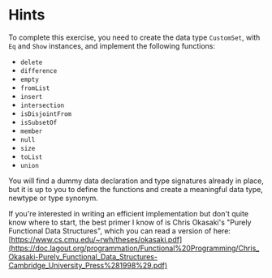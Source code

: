 # Hints

To complete this exercise, you need to create the data type `CustomSet`,
with `Eq` and `Show` instances, and implement the following functions:

- `delete`
- `difference`
- `empty`
- `fromList`
- `insert`
- `intersection`
- `isDisjointFrom`
- `isSubsetOf`
- `member`
- `null`
- `size`
- `toList`
- `union`

You will find a dummy data declaration and type signatures already in place,
but it is up to you to define the functions and create a meaningful data type,
newtype or type synonym.

If you're interested in writing an efficient implementation but don't quite
know where to start, the best primer I know of is Chris Okasaki's
"Purely Functional Data Structures", which you can read a version of here:
[https://www.cs.cmu.edu/~rwh/theses/okasaki.pdf](https://doc.lagout.org/programmation/Functional%20Programming/Chris_Okasaki-Purely_Functional_Data_Structures-Cambridge_University_Press%281998%29.pdf)
